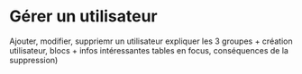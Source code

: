 # Gérer un utilisateur

Ajouter, modifier, suppriemr un utilisateur
expliquer les 3 groupes + création utilisateur, blocs + infos intéressantes tables en focus, conséquences de la suppression)

